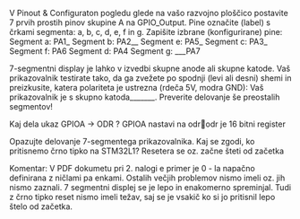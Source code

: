 V Pinout & Configuraton pogledu glede na vašo razvojno ploščico postavite 7 prvih prostih pinov skupine A na GPIO_Output. Pine označite (label) s črkami segmenta: a, b, c, d, e, f in g.
Zapišite izbrane (konfigurirane) pine: Segment a: PA1_ Segment b: PA2__ Segment e: PA5_
Segment c: PA3_ Segment f: PA6
Segment d: PA4 Segment g: ___PA7

7-segmentni display je lahko v izvedbi skupne anode ali skupne katode. Vaš prikazovalnik testirate tako, da ga zvežete po spodnji (levi ali desni) shemi in preizkusite, katera polariteta je ustrezna (rdeča 5V, modra GND): Vaš prikazovalnik je s skupno katoda_______. Preverite delovanje še preostalih segmentov!

Kaj dela ukaz GPIOA -> ODR ?
GPIOA nastavi na odrodr je 16 bitni register

Opazujte delovanje 7-segmentega prikazovalnika. Kaj se zgodi, ko pritisnemo črno tipko na STM32L1? Resetera se oz. začne šteti od začetka

Komentar: V PDF dokumetu pri 2. nalogi e primer je 0 - la napačno definirana z ničlami pa enkami. Ostalih večjih problemov nismo imeli oz. jih nismo zaznali. 7 segmentni displej se je lepo in enakomerno spreminjal. Tudi z črno tipko reset nismo imeli težav, saj se je vsakič ko si jo pritisnil lepo štelo od začetka.
